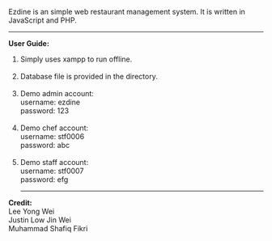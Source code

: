 Ezdine is an simple web restaurant management system. It is written in JavaScript and PHP. <hr>

**User Guide:**
  1. Simply uses xampp to run offline. <br><br>
  1. Database file is provided in the directory. <br><br>
  1. Demo admin account: <br>
    username: ezdine <br>
    password: 123 <br><br>
  1. Demo chef account: <br>
    username: stf0006 <br>
    password: abc <br><br>
  1. Demo staff account: <br>
    username: stf0007 <br>
    password: efg <hr>
    
**Credit:**<br> Lee Yong Wei<br>Justin Low Jin Wei<br>Muhammad Shafiq Fikri
